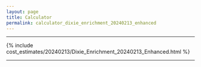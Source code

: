 ```yaml
---
layout: page
title: Calculator
permalink: calculator_dixie_enrichment_20240213_enhanced
---
```


___

{% include cost_estimates/20240213/Dixie_Enrichment_20240213_Enhanced.html %}

___

